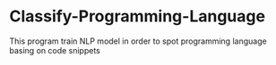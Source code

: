 # Classify-Programming-Language
This program train NLP model in order to spot programming language basing on code snippets
